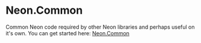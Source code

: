 ﻿Neon.Common
===========

Common Neon code required by other Neon libraries and perhaps useful on it's own.  You can get started here: [Neon.Common](https://sdk.neonforge.com/Neon.Common-Overview.htm)

